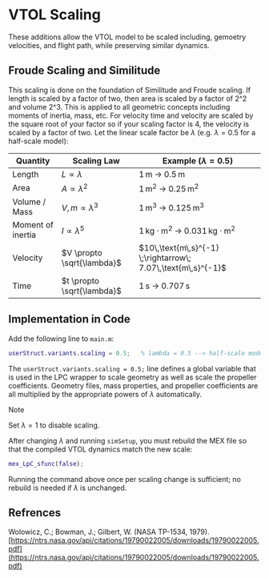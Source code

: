 # VTOL Scaling

These additions allow the VTOL model to be scaled including, gemoetry velocities, and flight path, while preserving similar dynamics.

## Froude Scaling and Similitude
This scaling is done on the foundation of Similitude and Froude scaling. If length is scaled by a factor of two, then area is scaled by a factor of 2^2 and volume 2^3. This is applied to all geometric concepts including moments of inertia, mass, etc. For velocity time and velocity are scaled by the square root of your factor so if your scaling factor is 4, the velocity is scaled by a factor of two. Let the linear scale factor be $\lambda$ (e.g. $\lambda = 0.5$ for a half-scale model):

| Quantity          | Scaling Law                 | Example ($\lambda = 0.5$)                                                         |
| ----------------- | --------------------------- | --------------------------------------------------------------------------------- |
| Length            | $L \propto \lambda$         | $1\,\text{m} \;\rightarrow\; 0.5\,\text{m}$                                       |
| Area              | $A \propto \lambda^{2}$     | $1\,\text{m}^{2} \;\rightarrow\; 0.25\,\text{m}^{2}$                              |
| Volume / Mass     | $V,\,m \propto \lambda^{3}$ | $1\,\text{m}^{3} \;\rightarrow\; 0.125\,\text{m}^{3}$                             |
| Moment of inertia | $I \propto \lambda^{5}$     | $1\,\text{kg}\cdot\text{m}^{2} \;\rightarrow\; 0.031\,\text{kg}\cdot\text{m}^{2}$ |
| Velocity          | $V \propto \sqrt{\lambda}$  | $10\,\text{m\,s}^{-1} \;\rightarrow\; 7.07\,\text{m\,s}^{-1}$                     |
| Time              | $t \propto \sqrt{\lambda}$  | $1\,\text{s} \;\rightarrow\; 0.707\,\text{s}$                                     |

## Implementation in Code

Add the following line to `main.m`:

```matlab
userStruct.variants.scaling = 0.5;   % lambda = 0.5 --> half-scale model
```

The `userStruct.variants.scaling = 0.5;` line defines a global variable that is used in the LPC wrapper to scale geometry as well as scale the propeller coefficients. Geometry files, mass properties, and propeller coefficients are all multiplied by the appropriate powers of $\lambda$ automatically.

> [!NOTE]
> Set $\lambda = 1$ to disable scaling.

After changing $\lambda$ and running `simSetup`, you must rebuild the MEX file so that the compiled VTOL dynamics match the new scale:
```matlab
mex_LpC_sfunc(false);
```
Running the command above once per scaling change is sufficient; no rebuild is needed if $\lambda$ is unchanged.

## Refrences
Wolowicz, C.; Bowman, J.; Gilbert, W. (NASA TP-1534, 1979). [https://ntrs.nasa.gov/api/citations/19790022005/downloads/19790022005.pdf](https://ntrs.nasa.gov/api/citations/19790022005/downloads/19790022005.pdf)
